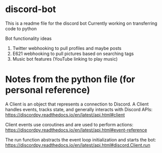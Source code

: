 # discord-bot
This is a readme file for the discord bot
Currently working on transferring code to python

Bot functionality ideas
1. Twitter webhooking to pull profiles and maybe posts
2. E621 webhooking to pull pictures based on searching tags
3. Music bot features (YouTube linking to play music)


# Notes from the python file (for personal reference)
A Client is an object that represents a connection to Discord. A Client handles events, tracks state, and generally interacts with Discord APIs: https://discordpy.readthedocs.io/en/latest/api.html#client

Client events use coroutines and are used to perform actions: https://discordpy.readthedocs.io/en/latest/api.html#event-reference

The run function abstracts the event loop initialization and starts the bot: https://discordpy.readthedocs.io/en/latest/api.html#discord.Client.run
